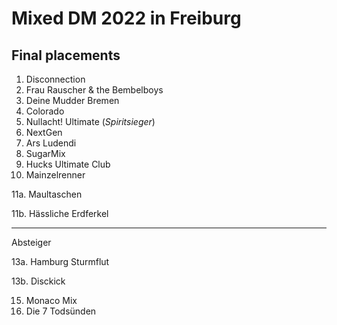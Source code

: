 # Mixed DM 2022 in Freiburg


## Final placements
1. Disconnection
2. Frau Rauscher & the Bembelboys
3. Deine Mudder Bremen
4. Colorado
5. Nullacht! Ultimate (*Spiritsieger*)
6. NextGen
7. Ars Ludendi
8. SugarMix
9. Hucks Ultimate Club
10. Mainzelrenner

11a. Maultaschen

11b. Hässliche Erdferkel

---
Absteiger

13a. Hamburg Sturmflut

13b. Disckick

15. Monaco Mix
16. Die 7 Todsünden

